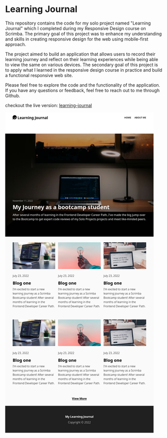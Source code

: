 # Learning Journal
This repository contains the code for my solo project named "Learning Journal" which I completed during my Responsive Design course on Scrimba. The primary goal of this project was to enhance my understanding and skills in creating responsive design for the web using mobile-first approach.

The project aimed to build an application that allows users to record their learning journey and reflect on their learning experiences while being able to view the same on various devices. The secondary goal of this project is to apply what I learned in the responsive design course in practice and build a functional responsive web site.

Please feel free to explore the code and the functionality of the application. If you have any questions or feedback, feel free to reach out to me through Github.

checkout the live version: [learning-journal](https://raees-learning-journal.netlify.app/)

![screenshot](screenshot.png)